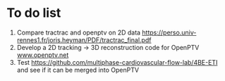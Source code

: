 # To do list

1. Compare tractrac and openptv on 2D data https://perso.univ-rennes1.fr/joris.heyman/PDF/tractrac_final.pdf 
2. Develop a 2D tracking -> 3D reconstruction code for OpenPTV www.openptv.net
3. Test https://github.com/multiphase-cardiovascular-flow-lab/4BE-ETI and see if it can be merged into OpenPTV
